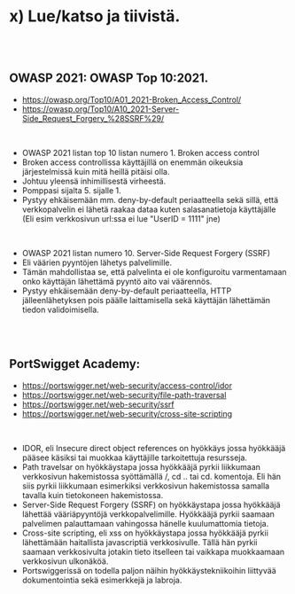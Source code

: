 





# x) Lue/katso ja tiivistä.

<br>
<br>

## OWASP 2021: OWASP Top 10:2021. 
  - https://owasp.org/Top10/A01_2021-Broken_Access_Control/
  -  https://owasp.org/Top10/A10_2021-Server-Side_Request_Forgery_%28SSRF%29/

<br>

- OWASP 2021 listan top 10 listan numero 1. Broken access control
- Broken access controllissa käyttäjillä on enemmän oikeuksia järjestelmissä kuin mitä heillä pitäisi olla.
- Johtuu yleensä inhimillisestä virheestä.
- Pomppasi sijalta 5. sijalle 1.
- Pystyy ehkäisemään mm. deny-by-default periaatteella sekä sillä, että verkkopalvelin ei lähetä raakaa dataa kuten salasanatietoja käyttäjälle (Eli esim verkkosivun url:ssa ei lue "UserID = 1111" jne)

<br>

- OWASP 2021 listan numero 10. Server-Side Request Forgery (SSRF)
- Eli väärien pyyntöjen lähetys palvelimille.
- Tämän mahdollistaa se, että palvelinta ei ole konfiguroitu varmentamaan onko käyttäjän lähettämä pyyntö aito vai väärennös.
- Pystyy ehkäisemään deny-by-default periaatteella, HTTP jälleenlähetyksen pois päälle laittamisella sekä käyttäjän lähettämän tiedon validoimisella.


<br>
<br>

## PortSwigget Academy: 

  - https://portswigger.net/web-security/access-control/idor
  - https://portswigger.net/web-security/file-path-traversal
  - https://portswigger.net/web-security/ssrf
  - https://portswigger.net/web-security/cross-site-scripting

<br>

- IDOR, eli Insecure direct object references on hyökkäys jossa hyökkääjä pääsee käsiksi tai muokkaa käyttäjille tarkoitettuja resursseja.
- Path travelsar on hyökkäystapa jossa hyökkääjä pyrkii liikkumaan verkkosivun hakemistossa syöttämällä /, cd .. tai cd. komentoja. Eli hän siis pyrkii liikkumaan esimerkiksi verkkosivun hakemistossa samalla tavalla kuin tietokoneen hakemistossa.
- Server-Side Request Forgery (SSRF) on hyökkäystapa jossa hyökkääjä lähettää vääriäpyyntöjä verkkopalvelimille. Hyökkääjä pyrkii saamaan palvelimen palauttamaan vahingossa hänelle kuulumattomia tietoja.
- Cross-site scripting, eli xss on hyökkäystapa jossa hyökkääjä pyrkii lähettämään haitallista javascriptiä verkkosivulle. Tällä hän pyrkii saamaan verkkosivulta jotakin tieto itselleen tai vaikkapa muokkaamaan verkkosivun ulkonäköä.
- Portswiggerissä on todella paljon näihin hyökkäystekniikoihin liittyvää dokumentointia sekä esimerkkejä ja labroja.

